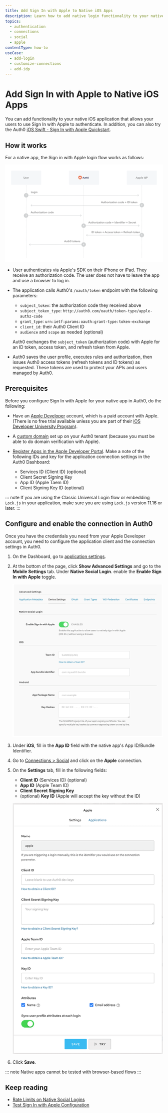 ```yaml
---
title: Add Sign In with Apple to Native iOS Apps
description: Learn how to add native login functionality to your native app with Apple. 
topics:
  - authentication
  - connections
  - social
  - apple
contentType: how-to
useCase:
  - add-login
  - customize-connections
  - add-idp
---
```

# Add Sign In with Apple to Native iOS Apps

You can add functionality to your native iOS application that allows your users to use Sign In with Apple to authenticate. In addition, you can also try the Auth0 [iOS Swift - Sign In with Apple Quickstart](/quickstart/native/ios-swift-siwa).

## How it works

For a native app, the Sign in with Apple login flow works as follows:

![Sign In with Apple Authentication Flow](/media/articles/connections/social/apple/apple-siwa-authn-flow.png)

* User authenticates via Apple's SDK on their iPhone or iPad. They receive an authorization code. The user does not have to leave the app and use a browser to log in.
* The application calls Auth0's `/oauth/token` endpoint with the following parameters:
    - `subject_token`: the authorization code they received above
    - `subject_token_type`: `http://auth0.com/oauth/token-type/apple-authz-code`
    - `grant_type`: `urn:ietf:params:oauth:grant-type:token-exchange`
    - `client_id`: their Auth0 Client ID
    - `audience` and `scope` as needed (optional)

    Auth0 exchanges the `subject_token` (authorization code) with Apple for an ID token, access token, and refresh token from Apple.
* Auth0 saves the user profile, executes rules and authorization, then issues Auth0 access tokens (refresh tokens and ID tokens) as requested. These tokens are used to protect your APIs and users managed by Auth0.

## Prerequisites

Before you configure Sign In with Apple for your native app in Auth0, do the following:

* Have an [Apple Developer](https://developer.apple.com/programs/) account, which is a paid account with Apple. (There is no free trial available unless you are part of their [iOS Developer University Program](https://developer.apple.com/support/compare-memberships/)).

* A [custom domain](/custom-domains) set up on your Auth0 tenant (because you must be able to do domain verification with Apple).

* [Register Apps in the Apple Developer Portal](/connections/apple-siwa/set-up-apple). Make a note of the following IDs and key for the application connection settings in the Auth0 Dashboard:

  * Services ID (Client ID) (optional)
  * Client Secret Signing Key
  * App ID (Apple Taem ID)
  * Client Signing Key ID (optional)

::: note
If you are using the Classic Universal Login flow or embedding `Lock.js` in your application, make sure you are using `Lock.js` version 11.16 or later. 
:::

## Configure and enable the connection in Auth0

Once you have the credentials you need from your Apple Developer account, you need to configure the application client and the connection settings in Auth0.

1. On the Dashboard, go to [application settings](${manage_url}/#/applications/${account.clientId}/settings).  

2. At the bottom of the page, click **Show Advanced Settings** and go to the **Mobile Settings** tab. Under **Native Social Login**. enable the **Enable Sign In with Apple** toggle. 

    ![Application Client Settings: Advanced Mobile Settings](/media/articles/connections/social/apple/apple-app-mobile-settings.png)

3. Under **iOS**, fill in the **App ID** field with the native app's App ID/Bundle Identifier.

4. Go to [Connections > Social](${manage_url}/#/connections/social) and click on the **Apple** connection. 

5. On the **Settings** tab, fill in the following fields:

    * **Client ID** (Services ID) (optional)
    * **App ID** (Apple Team ID)
    * **Client Secret Signing Key**
    * (optional) **Key ID** (Apple will accept the key without the ID)

    ![Application Connection Settings](/media/articles/connections/social/apple/apple-connection.png)

6. Click **Save**.

::: note
Native apps cannot be tested with browser-based flows
:::

## Keep reading

* [Rate Limits on Native Social Logins](/policies/rate-limits#limits-on-native-social-logins)
* [Test Sign In with Apple Configuration](/connections/apple-siwa/test-siwa-connection)

